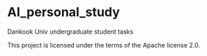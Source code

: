 # AI_personal_study

Dankook Univ undergraduate student tasks

This project is licensed under the terms of the Apache license 2.0.
